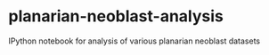 planarian-neoblast-analysis
===========================

IPython notebook for analysis of various planarian neoblast datasets
